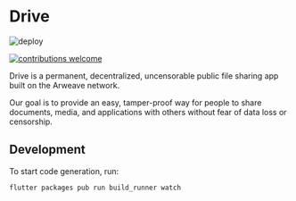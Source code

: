 # Drive

![deploy](https://github.com/CDDelta/drive/workflows/deploy/badge.svg)

[![contributions welcome](https://img.shields.io/badge/contributions-welcome-brightgreen.svg?style=flat)](https://github.com/CDDelta/arweave-dart/issues)

Drive is a permanent, decentralized, uncensorable public file sharing app built on the Arweave network.

Our goal is to provide an easy, tamper-proof way for people to share documents, media, and applications with others without fear of data loss or censorship.

## Development

To start code generation, run:

```shell
flutter packages pub run build_runner watch
```
